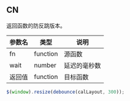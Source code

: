 ## CN

返回函数的防反跳版本。

|参数名|类型|说明|
|-----|----|---|
|fn|function|源函数|
|wait|number|延迟的毫秒数|
|返回值|function|目标函数|

```javascript
$(window).resize(debounce(calLayout, 300));
```